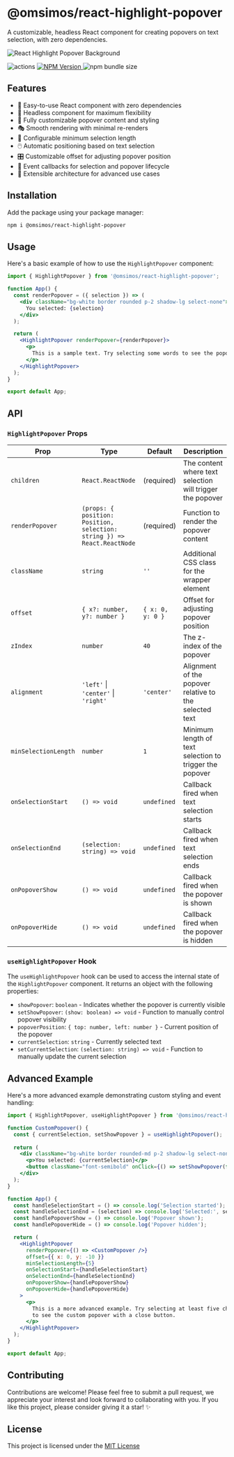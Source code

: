# @omsimos/react-highlight-popover

A customizable, headless React component for creating popovers on text selection, with zero dependencies.

![React Highlight Popover Background](https://github.com/user-attachments/assets/236ebac4-f40c-4895-b23f-baac20db93a9)

<div>
  <img src="https://github.com/omsimos/react-highlight-popover/actions/workflows/ci.yml/badge.svg" alt="actions">
  <a href="https://www.npmjs.com/package/@omsimos/react-highlight-popover">
    <img alt="NPM Version" src="https://img.shields.io/npm/v/%40omsimos%2Freact-highlight-popover?logo=npm&labelColor=%23cc3534&color=%23505050">
  </a>
  <img src="https://img.shields.io/bundlephobia/minzip/%40omsimos%2Freact-highlight-popover" alt="npm bundle size" >
</div>

## Features

- 🎯 Easy-to-use React component with zero dependencies
- 🧠 Headless component for maximum flexibility
- 🎨 Fully customizable popover content and styling
- 🎭 Smooth rendering with minimal re-renders
- 📏 Configurable minimum selection length
- 🖱️ Automatic positioning based on text selection
- 🎛️ Customizable offset for adjusting popover position
- 🔄 Event callbacks for selection and popover lifecycle
- 🔌 Extensible architecture for advanced use cases

## Installation

Add the package using your package manager:

```sh
npm i @omsimos/react-highlight-popover
```

## Usage

Here's a basic example of how to use the `HighlightPopover` component:

```jsx
import { HighlightPopover } from '@omsimos/react-highlight-popover';

function App() {
  const renderPopover = ({ selection }) => (
    <div className="bg-white border rounded p-2 shadow-lg select-none">
      You selected: {selection}
    </div>
  );

  return (
    <HighlightPopover renderPopover={renderPopover}>
      <p>
        This is a sample text. Try selecting some words to see the popover in action.
      </p>
    </HighlightPopover>
  );
}

export default App;
```


## API

### `HighlightPopover` Props

| Prop | Type | Default | Description |
|------|------|---------|-------------|
| `children` | `React.ReactNode` | (required) | The content where text selection will trigger the popover |
| `renderPopover` | `(props: { position: Position, selection: string }) => React.ReactNode` | (required) | Function to render the popover content |
| `className` | `string` | `''` | Additional CSS class for the wrapper element |
| `offset` | `{ x?: number, y?: number }` | `{ x: 0, y: 0 }` | Offset for adjusting popover position |
| `zIndex` | `number` | `40` | The z-index of the popover |
| `alignment` | `'left'` \| `'center'` \| `'right'` | `'center'` | Alignment of the popover relative to the selected text |
| `minSelectionLength` | `number` | `1` | Minimum length of text selection to trigger the popover |
| `onSelectionStart` | `() => void` | `undefined` | Callback fired when text selection starts |
| `onSelectionEnd` | `(selection: string) => void` | `undefined` | Callback fired when text selection ends |
| `onPopoverShow` | `() => void` | `undefined` | Callback fired when the popover is shown |
| `onPopoverHide` | `() => void` | `undefined` | Callback fired when the popover is hidden |

### `useHighlightPopover` Hook

The `useHighlightPopover` hook can be used to access the internal state of the `HighlightPopover` component. It returns an object with the following properties:

- `showPopover`: `boolean` - Indicates whether the popover is currently visible
- `setShowPopover`: `(show: boolean) => void` - Function to manually control popover visibility
- `popoverPosition`: `{ top: number, left: number }` - Current position of the popover
- `currentSelection`: `string` - Currently selected text
- `setCurrentSelection`: `(selection: string) => void` - Function to manually update the current selection

## Advanced Example

Here's a more advanced example demonstrating custom styling and event handling:

```jsx
import { HighlightPopover, useHighlightPopover } from '@omsimos/react-highlight-popover';

function CustomPopover() {
  const { currentSelection, setShowPopover } = useHighlightPopover();
  
  return (
    <div className="bg-white border rounded-md p-2 shadow-lg select-none">
      <p>You selected: {currentSelection}</p>
      <button className="font-semibold" onClick={() => setShowPopover(false)}>Close</button>
    </div>
  );
}

function App() {
  const handleSelectionStart = () => console.log('Selection started');
  const handleSelectionEnd = (selection) => console.log('Selected:', selection);
  const handlePopoverShow = () => console.log('Popover shown');
  const handlePopoverHide = () => console.log('Popover hidden');

  return (
    <HighlightPopover
      renderPopover={() => <CustomPopover />}
      offset={{ x: 0, y: -10 }}
      minSelectionLength={5}
      onSelectionStart={handleSelectionStart}
      onSelectionEnd={handleSelectionEnd}
      onPopoverShow={handlePopoverShow}
      onPopoverHide={handlePopoverHide}
    >
      <p>
        This is a more advanced example. Try selecting at least five characters
        to see the custom popover with a close button.
      </p>
    </HighlightPopover>
  );
}

export default App;
```

## Contributing
Contributions are welcome! Please feel free to submit a pull request, we appreciate your interest and look forward to collaborating with you. If you like this project, please consider giving it a star! ✨ 

## License
This project is licensed under the [MIT License](LICENSE)
